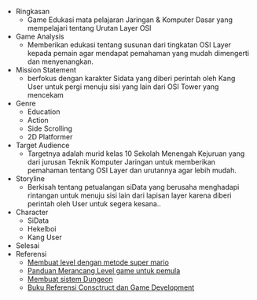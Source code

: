 - Ringkasan
	- Game Edukasi mata pelajaran Jaringan & Komputer Dasar yang mempelajari tentang Urutan Layer OSI
- Game Analysis
	- Memberikan edukasi tentang susunan dari tingkatan OSI Layer kepada pemain agar mendapat pemahaman yang mudah dimengerti dan menyenangkan.
- Mission Statement
	- berfokus dengan karakter Sidata yang diberi perintah oleh Kang User untuk pergi menuju sisi yang lain dari OSI Tower yang mencekam
- Genre
	- Education
	- Action
	- Side Scrolling
	- 2D Platformer
- Target Audience
	- Targetnya adalah murid kelas 10 Sekolah Menengah Kejuruan yang dari jurusan Teknik Komputer Jaringan untuk memberikan pemahaman tentang OSI Layer dan urutannya agar lebih mudah.
- Storyline
	- Berkisah tentang petualangan siData yang berusaha menghadapi rintangan untuk menuju sisi lain dari lapisan layer karena diberi perintah oleh User untuk segera kesana..
- Character
	- SiData
	- Hekelboi
	- Kang User
- Selesai
- Referensi
	- [Membuat level dengan metode super mario](https://gamedevelopment.tutsplus.com/id/articles/making-levels-with-the-super-mario-world-method-skill-themes-part-2--cms-26110)
	- [Panduan Merancang Level game untuk pemula](https://gamedevelopment.tutsplus.com/id/tutorials/a-beginners-guide-to-designing-video-game-levels--cms-25662)
	- [Membuat sistem Dungeon](https://gamedevelopment.tutsplus.com/id/tutorials/create-a-procedurally-generated-dungeon-cave-system--gamedev-10099)
	- [Buku Referensi Consctruct dan Game Development](https://drive.google.com/drive/folders/1ZLV2ObwL-VOVwnMopq2C2_07FhKQVJ2_)